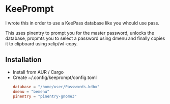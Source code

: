 # KeePrompt

I wrote this in order to use a KeePass database like you whould use pass.

This uses pinentry to prompt you for the master password, unlocks the database, propmts you to select a password using dmenu and finally copies it to clipboard using xclip/wl-copy.

## Installation

* Install from AUR / Cargo
* Create ~/.config/keeprompt/config.toml
  ```toml
  database = "/home/user/Passwords.kdbx"
  dmenu = "bemenu"
  pinentry = "pinentry-gnome3"
  ```
